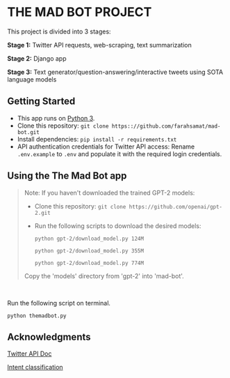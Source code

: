 # THE MAD BOT PROJECT
This project is divided into 3 stages:

**Stage 1:**
Twitter API requests, web-scraping, text summarization

**Stage 2:**
Django app

**Stage 3:**
Text generator/question-answering/interactive tweets using SOTA language models

## Getting Started
* This app runs on [Python 3](https://www.python.org/downloads/).
* Clone this repository: `git clone https:://github.com/farahsamat/mad-bot.git`
* Install dependencies: `pip install -r requirements.txt`
* API authentication credentials for Twitter API access: Rename `.env.example` to `.env` and populate it with the required login credentials.

## Using the The Mad Bot app
>Note: If you haven't downloaded the trained GPT-2 models:
> * Clone this repository: `git clone https://github.com/openai/gpt-2.git`
> * Run the following scripts to download the desired models:
>
>   `python gpt-2/download_model.py 124M`
>    
>   `python gpt-2/download_model.py 355M`
>    
>   `python gpt-2/download_model.py 774M`
>
>Copy the 'models' directory from 'gpt-2' into 'mad-bot'.

<br>

Run the following script on terminal.

`python themadbot.py`

## Acknowledgments

[Twitter API Doc](https://developer.twitter.com/en/docs/api-reference-index)

[Intent classification](https://towardsdatascience.com/a-brief-introduction-to-intent-classification-96fda6b1f557)